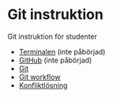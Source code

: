 # Git instruktion
Git instruktion för studenter

+ [Terminalen](terminalen.md) (inte påbörjad)
+ [GitHub](github.md) (inte påbörjad)
+ [Git](git.md)
+ [Git workflow](git-workflow.md)
+ [Konfliktlösning](git-merge.md)
